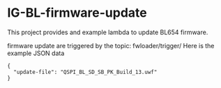 # IG-BL-firmware-update
This project provides and example lambda to update BL654 firmware. 

firmware update are triggered by the topic: fwloader/trigger/<core name>
Here is the example JSON data 
```
{
  "update-file": "QSPI_BL_SD_SB_PK_Build_13.uwf"
}
```
